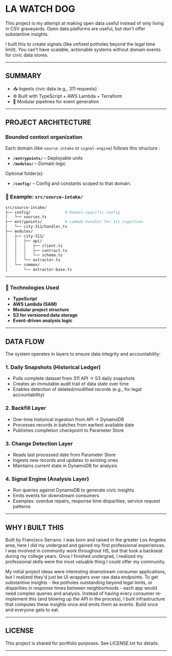 # LA WATCH DOG

This project is my attempt at making open data useful instead of only living in CSV graveyards. Open data platforms are useful, but don't offer substantive insights.

I built this to create signals (like unfixed potholes beyond the legal time limit). You can't have scalable, actionable systems without domain events for civic data stores.

---

## SUMMARY

- 📥 Ingests civic data (e.g., 311 requests)
- ⚙️ Built with TypeScript + AWS Lambda + Terraform
- 🧩 Modular pipelines for event generation

---

## PROJECT ARCHITECTURE

### Bounded context organization

Each domain (like `source-intake` or `signal-engine`) follows this structure :

- **`/entrypoints/`** – Deployable units
- **`/modules/`** – Domain logic

Optional folder(s):

- **`/config/`** – Config and constants scoped to that domain.

### 📁 Example: `src/source-intake/`

```bash
src/source-intake/
├── config/               # Domain-specific config
│   └── sources.ts
├── entrypoints/          # Lambda handler for 311 ingestion
│   └── city-311/handler.ts
├── modules/
│   ├── city-311/
│   │   ├── api/
│   │   │   ├── client.ts
│   │   │   ├── contract.ts
│   │   │   └── schema.ts
│   │   └── extractor.ts
│   └── common/
│       └── extractor-base.ts
```

---

### 🔧 Technologies Used

- **TypeScript**
- **AWS Lambda (SAM)**
- **Modular project structure**
- **S3 for versioned data storage**
- **Event-driven analysis logic**

---

## DATA FLOW

The system operates in layers to ensure data integrity and accountability:

### 1. Daily Snapshots (Historical Ledger)

- Pulls complete dataset from 311 API → S3 daily snapshots
- Creates an immutable audit trail of data state over time
- Enables detection of deleted/modified records (e.g., for legal accountability)

### 2. Backfill Layer

- One-time historical ingestion from API → DynamoDB
- Processes records in batches from earliest available date
- Publishes completion checkpoint to Parameter Store

### 3. Change Detection Layer

- Reads last processed date from Parameter Store
- Ingests new records and updates to existing ones
- Maintains current state in DynamoDB for analysis

### 4. Signal Engine (Analysis Layer)

- Run queries against DynamoDB to generate civic insights
- Emits events for downstream consumers
- Examples: overdue repairs, response time disparities, service request patterns

---

## WHY I BUILT THIS

Built by Francisco Serrano. I was born and raised in the greater Los Angeles area, here I did my undergrad and gained my first professional experiences. I was involved in community work throughout HS, but that took a backseat during my college years. Once I finished undergrad, I realized my professional skills were the most valuable thing I could offer my community.

My initial project ideas were interesting downstream consumer applications, but I realized they'd just be UI wrappers over raw data endpoints. To get substantive insights - like potholes outstanding beyond legal limits, or disparities in response times between neighborhoods - each app would need complex queries and analysis. Instead of having every consumer re-implement this (and blowing up the API in the process), I built infrastructure that computes these insights once and emits them as events. Build once and everyone gets to eat.

---

## LICENSE

This project is shared for portfolio purposes. See LICENSE.txt for details.

---
